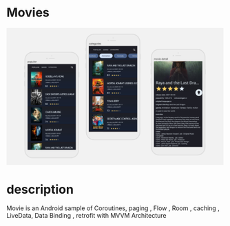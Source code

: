 # Movies
<img src="/previews/ui.jpg" align="center"/>


# description
Movie is an Android sample of Coroutines, paging , Flow , Room , caching , LiveData, Data Binding , retrofit
with MVVM Architecture